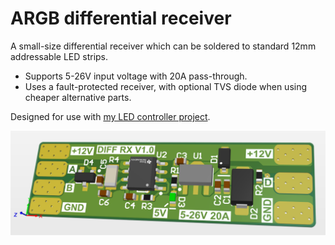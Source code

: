 # ARGB differential receiver
A small-size differential receiver which can be soldered to standard 12mm addressable LED strips. 
- Supports 5-26V input voltage with 20A pass-through.
- Uses a fault-protected receiver, with optional TVS diode when using cheaper alternative parts.

Designed for use with [my LED controller project](https://github.com/KuglicsL/LED_control).

![PCB render](/Documentation/pers_front.png)
